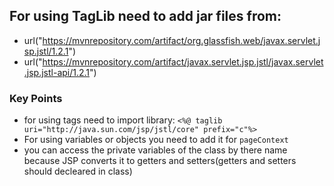 ## For using TagLib need to add jar files from:
- url("https://mvnrepository.com/artifact/org.glassfish.web/javax.servlet.jsp.jstl/1.2.1")
- url("https://mvnrepository.com/artifact/javax.servlet.jsp.jstl/javax.servlet.jsp.jstl-api/1.2.1")

### Key Points
- for using tags need to import library: `<%@ taglib uri="http://java.sun.com/jsp/jstl/core" prefix="c"%>`
- For using variables or objects you need to add it for `pageContext` 
- you can access the private variables of the class by there name because JSP converts it to getters and setters(getters and setters should decleared in class)